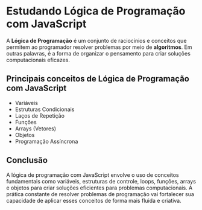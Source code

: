 # Estudando Lógica de Programação com JavaScript
A **Lógica de Programação** é um conjunto de raciocínios e conceitos que permitem ao programador resolver problemas por meio de **algoritmos**. Em outras palavras, é a forma de organizar o pensamento para criar soluções computacionais eficazes.

## Principais conceitos de Lógica de Programação com JavaScript
- Variáveis
- Estruturas Condicionais
- Laços de Repetição
- Funções
- Arrays (Vetores)
- Objetos
- Programação Assíncrona

## Conclusão
A lógica de programação com JavaScript envolve o uso de conceitos fundamentais como variáveis, estruturas de controle, loops, funções, arrays e objetos para criar soluções eficientes para problemas computacionais. A prática constante de resolver problemas de programação vai fortalecer sua capacidade de aplicar esses conceitos de forma mais fluida e criativa.
